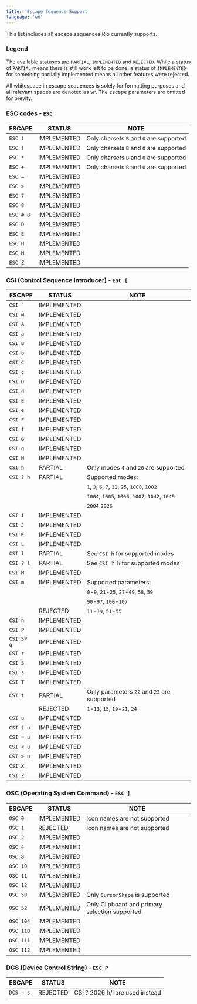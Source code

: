 ```yaml
---
title: 'Escape Sequence Support'
language: 'en'
---
```


This list includes all escape sequences Rio currently supports.

### Legend

The available statuses are `PARTIAL`, `IMPLEMENTED` and `REJECTED`. While a
status of `PARTIAL` means there is still work left to be done, a status of
`IMPLEMENTED` for something partially implemented means all other features were
rejected.

All whitespace in escape sequences is solely for formatting purposes and all
relevant spaces are denoted as `SP`. The escape parameters are omitted for
brevity.

### ESC codes - `ESC`

| ESCAPE    | STATUS      | NOTE                                    |
| --------- | ----------- | --------------------------------------- |
| `ESC (`   | IMPLEMENTED | Only charsets `B` and `0` are supported |
| `ESC )`   | IMPLEMENTED | Only charsets `B` and `0` are supported |
| `ESC *`   | IMPLEMENTED | Only charsets `B` and `0` are supported |
| `ESC +`   | IMPLEMENTED | Only charsets `B` and `0` are supported |
| `ESC =`   | IMPLEMENTED |                                         |
| `ESC >`   | IMPLEMENTED |                                         |
| `ESC 7`   | IMPLEMENTED |                                         |
| `ESC 8`   | IMPLEMENTED |                                         |
| `ESC # 8` | IMPLEMENTED |                                         |
| `ESC D`   | IMPLEMENTED |                                         |
| `ESC E`   | IMPLEMENTED |                                         |
| `ESC H`   | IMPLEMENTED |                                         |
| `ESC M`   | IMPLEMENTED |                                         |
| `ESC Z`   | IMPLEMENTED |                                         |

### CSI (Control Sequence Introducer) - `ESC [`

| ESCAPE     | STATUS      | NOTE                                           |
| ---------- | ----------- | ---------------------------------------------- |
| ``CSI ` `` | IMPLEMENTED |                                                |
| `CSI @`    | IMPLEMENTED |                                                |
| `CSI A`    | IMPLEMENTED |                                                |
| `CSI a`    | IMPLEMENTED |                                                |
| `CSI B`    | IMPLEMENTED |                                                |
| `CSI b`    | IMPLEMENTED |                                                |
| `CSI C`    | IMPLEMENTED |                                                |
| `CSI c`    | IMPLEMENTED |                                                |
| `CSI D`    | IMPLEMENTED |                                                |
| `CSI d`    | IMPLEMENTED |                                                |
| `CSI E`    | IMPLEMENTED |                                                |
| `CSI e`    | IMPLEMENTED |                                                |
| `CSI F`    | IMPLEMENTED |                                                |
| `CSI f`    | IMPLEMENTED |                                                |
| `CSI G`    | IMPLEMENTED |                                                |
| `CSI g`    | IMPLEMENTED |                                                |
| `CSI H`    | IMPLEMENTED |                                                |
| `CSI h`    | PARTIAL     | Only modes `4` and `20` are supported          |
| `CSI ? h`  | PARTIAL     | Supported modes:                               |
|            |             | `1`, `3`, `6`, `7`, `12`, `25`, `1000`, `1002` |
|            |             | `1004`, `1005`, `1006`, `1007`, `1042`, `1049` |
|            |             | `2004` `2026`                                  |
| `CSI I`    | IMPLEMENTED |                                                |
| `CSI J`    | IMPLEMENTED |                                                |
| `CSI K`    | IMPLEMENTED |                                                |
| `CSI L`    | IMPLEMENTED |                                                |
| `CSI l`    | PARTIAL     | See `CSI h` for supported modes                |
| `CSI ? l`  | PARTIAL     | See `CSI ? h` for supported modes              |
| `CSI M`    | IMPLEMENTED |                                                |
| `CSI m`    | IMPLEMENTED | Supported parameters:                          |
|            |             | `0`-`9`, `21`-`25`, `27`-`49`, `58`, `59`      |
|            |             | `90`-`97`, `100`-`107`                         |
|            | REJECTED    | `11`-`19`, `51`-`55`                           |
| `CSI n`    | IMPLEMENTED |                                                |
| `CSI P`    | IMPLEMENTED |                                                |
| `CSI SP q` | IMPLEMENTED |                                                |
| `CSI r`    | IMPLEMENTED |                                                |
| `CSI S`    | IMPLEMENTED |                                                |
| `CSI s`    | IMPLEMENTED |                                                |
| `CSI T`    | IMPLEMENTED |                                                |
| `CSI t`    | PARTIAL     | Only parameters `22` and `23` are supported    |
|            | REJECTED    | `1`-`13`, `15`, `19`-`21`, `24`                |
| `CSI u`    | IMPLEMENTED |                                                |
| `CSI ? u`  | IMPLEMENTED |                                                |
| `CSI = u`  | IMPLEMENTED |                                                |
| `CSI < u`  | IMPLEMENTED |                                                |
| `CSI > u`  | IMPLEMENTED |                                                |
| `CSI X`    | IMPLEMENTED |                                                |
| `CSI Z`    | IMPLEMENTED |                                                |

### OSC (Operating System Command) - `ESC ]`

| ESCAPE    | STATUS      | NOTE                                           |
| --------- | ----------- | ---------------------------------------------- |
| `OSC 0`   | IMPLEMENTED | Icon names are not supported                   |
| `OSC 1`   | REJECTED    | Icon names are not supported                   |
| `OSC 2`   | IMPLEMENTED |                                                |
| `OSC 4`   | IMPLEMENTED |                                                |
| `OSC 8`   | IMPLEMENTED |                                                |
| `OSC 10`  | IMPLEMENTED |                                                |
| `OSC 11`  | IMPLEMENTED |                                                |
| `OSC 12`  | IMPLEMENTED |                                                |
| `OSC 50`  | IMPLEMENTED | Only `CursorShape` is supported                |
| `OSC 52`  | IMPLEMENTED | Only Clipboard and primary selection supported |
| `OSC 104` | IMPLEMENTED |                                                |
| `OSC 110` | IMPLEMENTED |                                                |
| `OSC 111` | IMPLEMENTED |                                                |
| `OSC 112` | IMPLEMENTED |                                                |

### DCS (Device Control String) - `ESC P`

| ESCAPE    | STATUS   | NOTE                            |
| --------- | -------- | ------------------------------- |
| `DCS = s` | REJECTED | CSI ? 2026 h/l are used instead |
